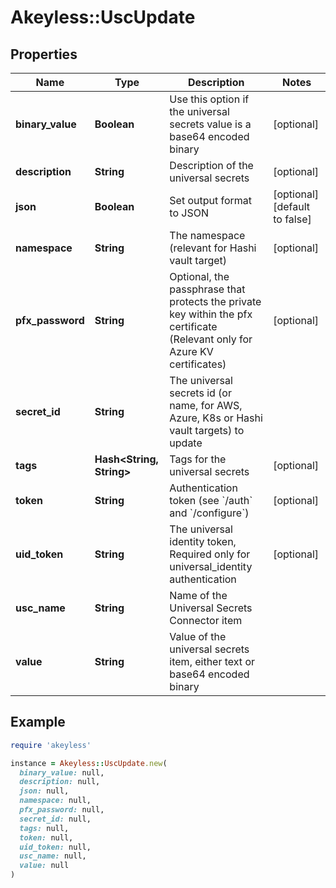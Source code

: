 # Akeyless::UscUpdate

## Properties

| Name | Type | Description | Notes |
| ---- | ---- | ----------- | ----- |
| **binary_value** | **Boolean** | Use this option if the universal secrets value is a base64 encoded binary | [optional] |
| **description** | **String** | Description of the universal secrets | [optional] |
| **json** | **Boolean** | Set output format to JSON | [optional][default to false] |
| **namespace** | **String** | The namespace (relevant for Hashi vault target) | [optional] |
| **pfx_password** | **String** | Optional, the passphrase that protects the private key within the pfx certificate (Relevant only for Azure KV certificates) | [optional] |
| **secret_id** | **String** | The universal secrets id (or name, for AWS, Azure, K8s or Hashi vault targets) to update |  |
| **tags** | **Hash&lt;String, String&gt;** | Tags for the universal secrets | [optional] |
| **token** | **String** | Authentication token (see &#x60;/auth&#x60; and &#x60;/configure&#x60;) | [optional] |
| **uid_token** | **String** | The universal identity token, Required only for universal_identity authentication | [optional] |
| **usc_name** | **String** | Name of the Universal Secrets Connector item |  |
| **value** | **String** | Value of the universal secrets item, either text or base64 encoded binary |  |

## Example

```ruby
require 'akeyless'

instance = Akeyless::UscUpdate.new(
  binary_value: null,
  description: null,
  json: null,
  namespace: null,
  pfx_password: null,
  secret_id: null,
  tags: null,
  token: null,
  uid_token: null,
  usc_name: null,
  value: null
)
```

